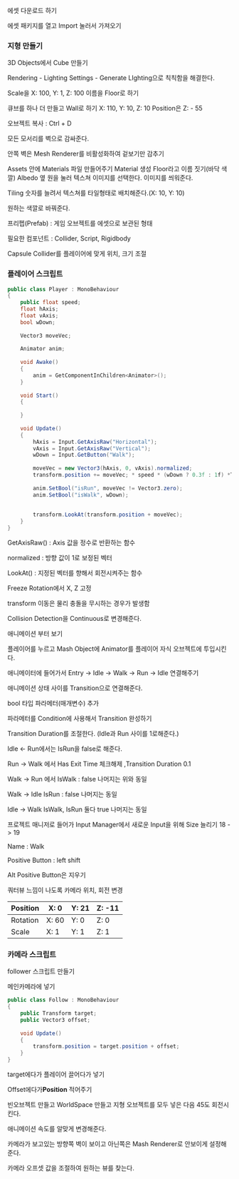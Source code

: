 에셋 다운로드 하기

에셋 패키지를 열고 Import 눌러서 가져오기

### 지형 만들기

3D Objects에서 Cube 만들기

Rendering - Lighting Settings - Generate LIghting으로 칙칙함을 해결한다.

Scale을 X: 100, Y: 1, Z: 100 이름을 Floor로 하기

큐브를 하나 더 만들고 Wall로 하기  X: 110, Y: 10, Z: 10 Position은 Z: - 55

오브젝트 복사 : Ctrl + D

모든 모서리를 벽으로 감싸준다.

안쪽 벽은 Mesh Renderer를 비활성화하여 겉보기만 감추기

Assets 안에 Materials 파일 만들어주기 Material 생성 Floor라고 이름 짓기(바닥 색깔) Albedo 옆 원을 눌러 텍스쳐 이미지를 선택한다. 이미지를 씌워준다.

Tiling 숫자를 늘려서 텍스쳐를 타일형태로 배치해준다.(X: 10, Y: 10)

원하는 색깔로 바꿔준다.

프리펩(Prefab) : 게임 오브젝트를 에셋으로 보관된 형태

필요한 컴포넌트 :  Collider, Script, Rigidbody

Capsule Collider를 플레이어에 맞게 위치, 크기 조절



### 플레이어 스크립트

```c#
public class Player : MonoBehaviour
{
    public float speed;
    float hAxis;
    float vAxis;
    bool wDown;
    
    Vector3 moveVec;
    
    Animator anim;
    
    void Awake()
    {
        anim = GetComponentInChildren<Animator>();
    }
    
    void Start()
    {
        
    }
    
    void Update()
    {
        hAxis = Input.GetAxisRaw("Horizontal");
        vAxis = Input.GetAxisRaw("Vertical");
        wDown = Input.GetButton("Walk");
        
        moveVec = new Vector3(hAxis, 0, vAxis).normalized;
       	transform.position += moveVec; * speed * (wDown ? 0.3f : 1f) *Time.deltaTime;
        
        anim.SetBool("isRun", moveVec != Vector3.zero);
        anim.SetBool("isWalk", wDown);
        
        
        transform.LookAt(transform.position + moveVec);
    }
}
```

GetAxisRaw() : Axis 값을 정수로 반환하는 함수

normalized : 방향 값이 1로 보정된 벡터

LookAt() : 지정된 벡터를 향해서 회전시켜주는 함수



Freeze Rotation에서 X, Z 고정

transform 이동은 물리 충돌을 무시하는 경우가 발생함

Collision Detection을 Continuous로 변경해준다.



애니메이션 부터 보기

플레이어를 누르고  Mash Object에 Animator를 플레이어 자식 오브젝트에 투입시킨다.

애니메이터에 들어가서 Entry -> Idle -> Walk -> Run -> Idle 연결해주기

애니메이션 상태 사이를 Transition으로 연결해준다. 

bool 타입 파라메터(매개변수) 추가

파라메터를 Condition에 사용해서 Transition 완성하기

Transition Duration를 조절한다. (Idle과 Run 사이를 1로해준다.)

Idle <- Run에서는 IsRun을 false로 해준다.

Run -> Walk 에서 Has Exit Time 체크해제 ,Transition Duration 0.1

Walk -> Run 에서 IsWalk : false 나머지는 위와 동일

Walk -> Idle IsRun : false 나머지는 동일

Idle -> Walk IsWalk, IsRun 둘다  true 나머지는 동일



프로젝트 매니저로 들어가 Input Manager에서 새로운 Input을 위해 Size 늘리기 18 -> 19

Name : Walk

Positive Button : left shift

Alt Positive Button은 지우기



쿼터뷰 느낌이 나도록 카메라 위치, 회전 변경

| Position | X: 0  | Y: 21 | Z: -11 |
| -------- | ----- | ----- | ------ |
| Rotation | X: 60 | Y: 0  | Z: 0   |
| Scale    | X: 1  | Y: 1  | Z: 1   |



### 카메라 스크립트

follower 스크립트 만들기

메인카메라에 넣기

```c#
public class Follow : MonoBehaviour
{
    public Transform target;
    public Vector3 offset;
    
    void Update()
    {
        transform.position = target.position + offset;
    }
}
```

target에다가 플레이어 끌어다가 넣기

Offset에다가**Position** 적어주기

빈오브젝트 만들고 WorldSpace 만들고 지형 오브젝트를 모두 넣은 다음 45도 회전시킨다.

애니메이션 속도를 알맞게 변경해준다.

카메라가 보고있는 방향쪽 벽이 보이고 아닌쪽은 Mash Renderer로 안보이게 설정해준다.

카메라 오프셋 값을 조절하여 원하는 뷰를 찾는다.
